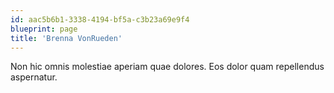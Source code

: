 ```yaml
---
id: aac5b6b1-3338-4194-bf5a-c3b23a69e9f4
blueprint: page
title: 'Brenna VonRueden'
---
```

Non hic omnis molestiae aperiam quae dolores. Eos dolor quam repellendus aspernatur.